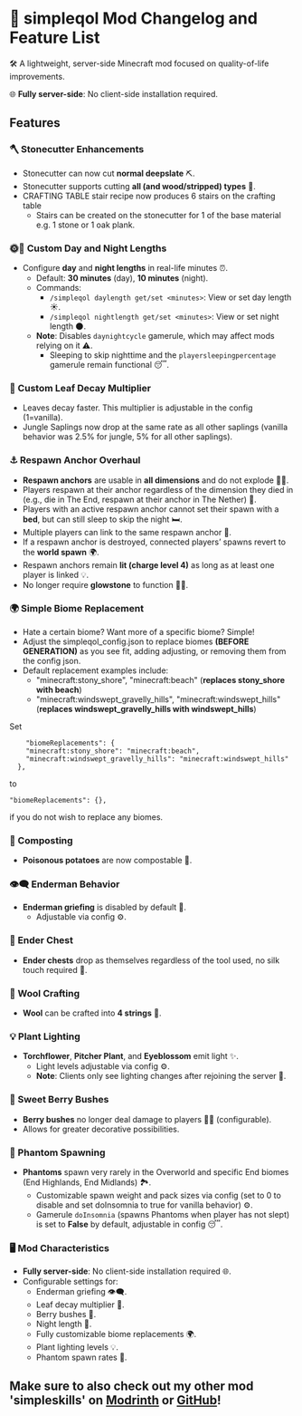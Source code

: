 # 🌟 simpleqol Mod Changelog and Feature List

🛠️ A lightweight, server-side Minecraft mod focused on quality-of-life improvements.

🌐 **Fully server-side**: No client-side installation required.

## Features

### 🪓 Stonecutter Enhancements
- Stonecutter can now cut **normal deepslate** ⛏️.
- Stonecutter supports cutting **all  (and wood/stripped) types** 🌳.
- CRAFTING TABLE stair recipe now produces 6 stairs on the crafting table
  - Stairs can be created on the stonecutter for 1 of the base material e.g. 1 stone or 1 oak plank.

### 🌞🌙 Custom Day and Night Lengths
- Configure **day** and **night lengths** in real-life minutes ⏰.
  - Default: **30 minutes** (day), **10 minutes** (night).
  - Commands:
    - `/simpleqol daylength get/set <minutes>`: View or set day length ☀️.
    - `/simpleqol nightlength get/set <minutes>`: View or set night length 🌑.
  - **Note**: Disables `daynightcycle` gamerule, which may affect mods relying on it ⚠️.
    - Sleeping to skip nighttime and the `playersleepingpercentage` gamerule remain functional 😴.

### 🍂 Custom Leaf Decay Multiplier
- Leaves decay faster. This multiplier is adjustable in the config (1=vanilla).
- Jungle Saplings now drop at the same rate as all other saplings (vanilla behavior was 2.5% for jungle, 5% for all other saplings).

### ⚓ Respawn Anchor Overhaul
- **Respawn anchors** are usable in **all dimensions** and do not explode 🚫💥.
- Players respawn at their anchor regardless of the dimension they died in (e.g., die in The End, respawn at their anchor in The Nether) 🔄.
- Players with an active respawn anchor cannot set their spawn with a **bed**, but can still sleep to skip the night 🛏️.
- Multiple players can link to the same respawn anchor 👥.
- If a respawn anchor is destroyed, connected players’ spawns revert to the **world spawn** 🌍.
- Respawn anchors remain **lit (charge level 4)** as long as at least one player is linked 💡.
- No longer require **glowstone** to function 🚫✨.

### 🌍 Simple Biome Replacement
- Hate a certain biome? Want more of a specific biome? Simple!
- Adjust the simpleqol_config.json to replace biomes **(BEFORE GENERATION)** as you see fit, adding adjusting, or removing them from the config json.
- Default replacement examples include:
    - "minecraft:stony_shore", "minecraft:beach" (**replaces stony_shore with beach**)
    - "minecraft:windswept_gravelly_hills", "minecraft:windswept_hills" (**replaces windswept_gravelly_hills with windswept_hills**)

Set
```
    "biomeReplacements": {
    "minecraft:stony_shore": "minecraft:beach",
    "minecraft:windswept_gravelly_hills": "minecraft:windswept_hills"
  },
```
to
```
"biomeReplacements": {},
```
if you do not wish to replace any biomes.

### 🌱 Composting
- **Poisonous potatoes** are now compostable 🥔.

### 👁️‍🗨️ Enderman Behavior
- **Enderman griefing** is disabled by default 🚫.
    - Adjustable via config ⚙️.

### 🧳 Ender Chest
- **Ender chests** drop as themselves regardless of the tool used, no silk touch required 🔨.

### 🧶 Wool Crafting
- **Wool** can be crafted into **4 strings** 🧵.

### 💡 Plant Lighting
- **Torchflower**, **Pitcher Plant**, and **Eyeblossom** emit light ✨.
    - Light levels adjustable via config ⚙️.
    - **Note**: Clients only see lighting changes after rejoining the server 🔄.

### 🍓 Sweet Berry Bushes
- **Berry bushes** no longer deal damage to players 🚫💥 (configurable).
- Allows for greater decorative possibilities.

### 👻 Phantom Spawning
- **Phantoms** spawn very rarely in the Overworld and specific End biomes (End Highlands, End Midlands) 🏞️.
    - Customizable spawn weight and pack sizes via config (set to 0 to disable and set doInsomnia to true for vanilla behavior) ⚙️.
    - Gamerule `doInsomnia` (spawns Phantoms when player has not slept) is set to **False** by default, adjustable in config 😴.

### 🖥️ Mod Characteristics
- **Fully server-side**: No client-side installation required 🌐.
- Configurable settings for:
    - Enderman griefing 👁️‍🗨️.
    - Leaf decay multiplier 🍂.
    - Berry bushes 🍓.
    - Night length 🌙.
    - Fully customizable biome replacements 🌍.
    - Plant lighting levels 💡.
    - Phantom spawn rates 👻.

## Make sure to also check out my other mod 'simpleskills' on [Modrinth](https://modrinth.com/mod/simpleskills) or [GitHub](https://github.com/ob-yekt/simpleskills)!
